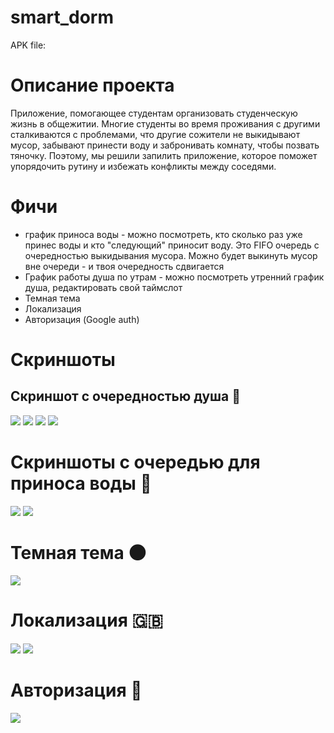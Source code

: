 # smart_dorm

APK file: [](app-release.apk)


# Описание проекта

Приложение, помогающее студентам организовать студенческую жизнь в общежитии. Многие студенты во
время проживания с другими сталкиваются с проблемами, что другие сожители не выкидывают мусор,
забывают принести воду и забронивать комнату, чтобы позвать тяночку. Поэтому, мы решили запилить
приложение, которое поможет упорядочить рутину и избежать конфликты между соседями.

# Фичи

- график приноса воды - можно посмотреть, кто сколько раз уже принес воды и кто "следующий" приносит
  воду. Это FIFO очередь с очередностью выкидывания мусора. Можно будет выкинуть мусор вне очереди -
  и твоя очередность сдвигается
- График работы душа по утрам - можно посмотреть утренний график душа, редактировать свой таймслот
- Темная тема
- Локализация
- Авторизация (Google auth)


# Скриншоты
## Скриншот с очередностью душа 🛁
![](figures/shower_timeslots.png)
[](figures/Screenshot_20221209_192544.png)
![](figures/incorrect_time.png)
![](figures/incorrect_time.png)
![](figures/intersection_slots.png)

# Скриншоты с очередью для приноса воды 🚰
![](figures/russian_water_queue.png)
![](figures/nofitication.png)

# Темная тема 🌑
![](figures/dark_model.png)

# Локализация  🇬🇧
![](figures/english_localisation.png)
![](figures/localisation_russian.png)

# Авторизация 🧏
![](figures/google_auth.png)

